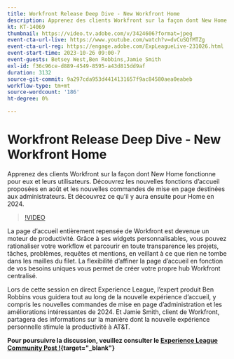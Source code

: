 ```yaml
---
title: Workfront Release Deep Dive - New Workfront Home
description: Apprenez des clients Workfront sur la façon dont New Home fonctionne pour eux et leurs utilisateurs.
kt: KT-14069
thumbnail: https://video.tv.adobe.com/v/3424606?format=jpeg
event-cta-url-live: https://www.youtube.com/watch?v=dvCuSQfMTZg
event-cta-url-reg: https://engage.adobe.com/ExpLeagueLive-231026.html
event-start-time: 2023-10-26 09:00-7
event-guests: Betsey West,Ben Robbins,Jamie Smith
exl-id: f36c96ce-d889-4549-8595-a43d815dd9af
duration: 3132
source-git-commit: 9a297cda953d4414131657f9ac84580aea0eabeb
workflow-type: tm+mt
source-wordcount: '186'
ht-degree: 0%

---
```


# Workfront Release Deep Dive - New Workfront Home

Apprenez des clients Workfront sur la façon dont New Home fonctionne pour eux et leurs utilisateurs. Découvrez les nouvelles fonctions d’accueil proposées en août et les nouvelles commandes de mise en page destinées aux administrateurs. Et découvrez ce qu&#39;il y aura ensuite pour Home en 2024.

>[!VIDEO](https://video.tv.adobe.com/v/3424606/?learn=on)

La page d’accueil entièrement repensée de Workfront est devenue un moteur de productivité. Grâce à ses widgets personnalisables, vous pouvez rationaliser votre workflow et parcourir en toute transparence les projets, tâches, problèmes, requêtes et mentions, en veillant à ce que rien ne tombe dans les mailles du filet. La flexibilité d’affiner la page d’accueil en fonction de vos besoins uniques vous permet de créer votre propre hub Workfront centralisé.

Lors de cette session en direct Experience League, l’expert produit Ben Robbins vous guidera tout au long de la nouvelle expérience d’accueil, y compris les nouvelles commandes de mise en page d’administration et les améliorations intéressantes de 2024. Et Jamie Smith, client de Workfront, partagera des informations sur la manière dont la nouvelle expérience personnelle stimule la productivité à AT&amp;T.

**Pour poursuivre la discussion, veuillez consulter le [Experience League Community Post !](https://experienceleaguecommunities.adobe.com/t5/workfront-discussions/10-26-webinar-q-amp-a-thread-workfront-release-deep-dive-new/td-p/627470){target="_blank"}**
